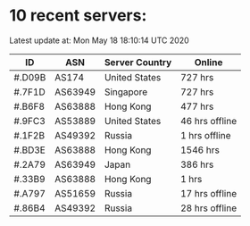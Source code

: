 # 10 recent servers:

Latest update at: Mon May 18 18:10:14 UTC 2020

| ID | ASN | Server Country | Online |
| -- | --- | -------------- | ------ |
| #.D09B | AS174 | United States | 727 hrs |
| #.7F1D | AS63949 | Singapore | 727 hrs |
| #.B6F8 | AS63888 | Hong Kong | 477 hrs |
| #.9FC3 | AS53889 | United States | 46 hrs offline |
| #.1F2B | AS49392 | Russia | 1 hrs offline |
| #.BD3E | AS63888 | Hong Kong | 1546 hrs |
| #.2A79 | AS63949 | Japan | 386 hrs |
| #.33B9 | AS63888 | Hong Kong | 1 hrs |
| #.A797 | AS51659 | Russia | 17 hrs offline |
| #.86B4 | AS49392 | Russia | 28 hrs offline |

